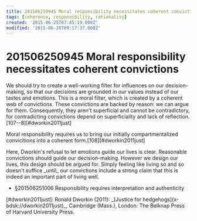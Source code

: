 ```yaml
---
title: 201506250945 Moral responsibility necessitates coherent convictions
tags: [coherence, responsibility, rationality]
created: '2015-06-25T07:45:19.000Z'
modified: '2015-06-28T09:17:37.000Z'
---
```


# 201506250945 Moral responsibility necessitates coherent convictions

We should try to create a well-working filter for influences on our decision-making, so that our decisions are grounded in our values instead of our tastes and emotions. This is a moral filter, which is created by a coherent web of convictions. These convictions are backed by reason: we can argue for them. Consequently, they aren't superficial and cannot be contradictory, for contradicting convictions depend on superficiality and lack of reflection.\[107--8\]\[#dworkin2011just\]

Moral responsibility requires us to bring our initially compartmentalized convicitions into a coherent form.\[108\]\[#dworkin2011just\]

Here, Dworkin's refusal to let emotions guide our lives is clear. Reasonable convictions should guide our decision-making. However we design our lives, this design should be argued for. Simply feeling like living so and so doesn't suffice \_until\_ our convictions include a strong claim that this is indeed an important part of living well.

- §201506251006 Responsibility requires interpretation and authenticity

\[#dworkin2011just\]: Ronald Dworkin (2011): \_\[Justice for hedgehogs\](x-bdsk://dworkin2011just)\_, Cambridge (Mass.), London: The Belknap Press of Harvard University Press.
